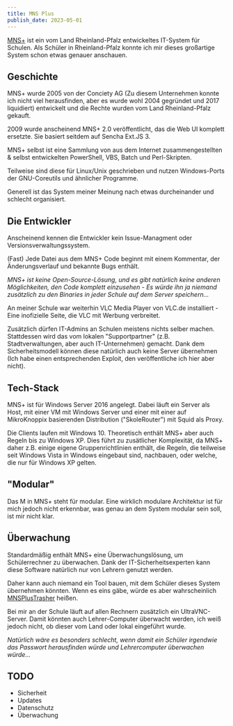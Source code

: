 ```yaml
---
title: MNS Plus
publish_date: 2023-05-01
---
```



[MNS+](https://mnsplus.bildung-rp.de/) ist ein vom Land Rheinland-Pfalz entwickeltes IT-System für Schulen. Als Schüler in Rheinland-Pfalz konnte ich mir dieses großartige System schon etwas genauer anschauen.

## Geschichte

MNS+ wurde 2005 von der Conciety AG (Zu diesem Unternehmen konnte ich nicht viel herausfinden, aber es wurde wohl 2004 gegründet und 2017 liquidiert) entwickelt und die Rechte wurden vom Land Rheinland-Pfalz gekauft.

2009 wurde anscheinend MNS+ 2.0 veröffentlicht, das die Web UI komplett ersetzte. Sie basiert seitdem auf Sencha Ext.JS 3. 

MNS+ selbst ist eine Sammlung von aus dem Internet zusammengestellten & selbst entwickelten PowerShell, VBS, Batch und Perl-Skripten.

Teilweise sind diese für Linux/Unix geschrieben und nutzen Windows-Ports der GNU-Coreutils und ähnlicher Programme.

Generell ist das System meiner Meinung nach etwas durcheinander und schlecht organisiert.

## Die Entwickler

Anscheinend kennen die Entwickler kein Issue-Managment oder Versionsverwaltungssystem.

(Fast) Jede Datei aus dem MNS+ Code beginnt mit einem Kommentar, der Änderungsverlauf und bekannte Bugs enthält.

_MNS+ ist keine Open-Source-Lösung, und es gibt natürlich keine anderen Möglichkeiten, den Code komplett einzusehen - Es würde ihn ja niemand zusätzlich zu den Binaries in jeder Schule auf dem Server speichern..._

An meiner Schule war weiterhin VLC Media Player von VLC.de installiert - Eine inofizielle Seite, die VLC mit Werbung verbreitet.

Zusätzlich dürfen IT-Admins an Schulen meistens nichts selber machen. Stattdessen wird das vom lokalen "Supportpartner" (z.B. Stadtverwaltungen, aber auch IT-Unternehmen) gemacht. Dank dem Sicherheitsmodell können diese natürlich auch keine Server übernehmen (Ich habe einen entsprechenden Exploit, den veröffentliche ich hier aber nicht).

## Tech-Stack

MNS+ ist für Windows Server 2016 angelegt. Dabei läuft ein Server als Host, mit einer VM mit Windows Server und einer mit einer auf MikroKnoppix basierenden Distribution ("SkoleRouter") mit Squid als Proxy.

Die Clients laufen mit Windows 10. Theoretisch enthält MNS+ aber auch Regeln bis zu Windows XP. Dies führt zu zusätlicher Komplexität, da MNS+ daher z.B. einige eigene Gruppenrichtlinien enthält, die Regeln, die teilweise seit Windows Vista in Windows eingebaut sind, nachbauen, oder welche, die nur für Windows XP gelten.


## "Modular"

Das M in MNS+ steht für modular. Eine wirklich modulare Architektur ist für mich jedoch nicht erkennbar, was genau an dem System modular sein soll, ist mir nicht klar.

## Überwachung

Standardmäßig enthält MNS+ eine Überwachungslösung, um Schülerrechner zu überwachen. Dank der IT-Sicherheitsexperten kann diese Software natürlich nur von Lehrern genutzt werden.

Daher kann auch niemand ein Tool bauen, mit dem Schüler dieses System übernehmen könnten. Wenn es eins gäbe, würde es aber wahrscheinlich [MNSPlusTrasher](https://github.com/basti564/MNSPlusTrasher) heißen.

Bei mir an der Schule läuft auf allen Rechnern zusätzlich ein UltraVNC-Server. Damit könnten auch Lehrer-Computer überwacht werden, ich weiß jedoch nicht, ob dieser vom Land oder lokal eingeführt wurde.

_Natürlich wäre es besonders schlecht, wenn damit ein Schüler irgendwie das Passwort herausfinden würde und Lehrercomputer überwachen würde..._


## TODO

- Sicherheit
- Updates
- Datenschutz
- Überwachung
